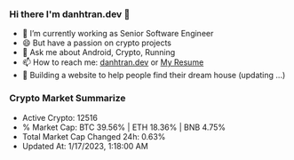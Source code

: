 ### Hi there I'm danhtran.dev 👋

- 🔭 I’m currently working as Senior Software Engineer
- 😄 But have a passion on crypto projects
- 💬 Ask me about Android, Crypto, Running 
- 📫 How to reach me: <a href="https://danhtran.dev" target="_blank">danhtran.dev</a> or <a href="Dan-Resume.pdf" target="_blank">My Resume</a>
- 🌱 Building a website to help people find their dream house (updating ...)

### Crypto Market Summarize
- Active Crypto: 12516
- % Market Cap: BTC 39.56% | ETH 18.36% | BNB 4.75%
- Total Market Cap Changed 24h: 0.63%
- Updated At: 1/17/2023, 1:18:00 AM
